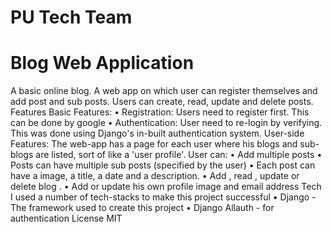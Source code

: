 # PU Tech Team
# Blog Web Application

A basic online blog.
A web app on which user can register themselves and add post and sub posts.
Users can create, read, update and delete posts.
Features
Basic Features:
•	Registration: Users need to register first. This can be done by google 
•	Authentication: User need to re-login by verifying. This was done using Django's in-built authentication system.
User-side Features:
The web-app has a page for each user where his blogs and sub-blogs are listed, sort of like a 'user profile'.
User can:
•	Add multiple posts
•	Posts can have multiple sub posts (specified by the user)
•	Each post can have a image, a title, a date and a description.
•	 Add , read , update or delete blog .
•	Add or update his own profile image and email address
Tech
I used a number of tech-stacks to make this project successful
•	Django - The framework used to create this project
•	Django Allauth - for authentication
License
MIT


